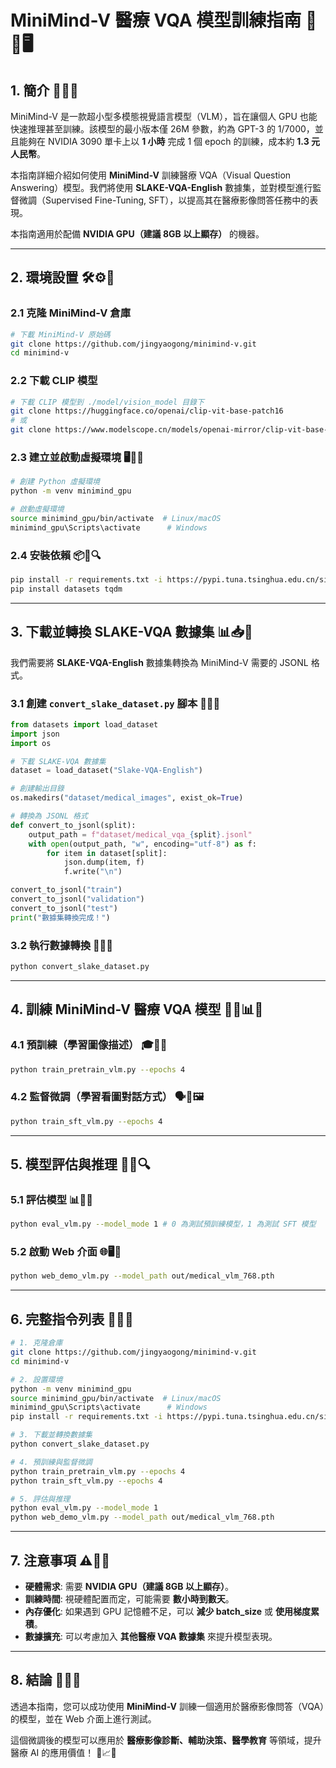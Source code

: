 # MiniMind-V 醫療 VQA 模型訓練指南 🎯🎨🖥️

## 1. 簡介 🎉📢💡

MiniMind-V 是一款超小型多模態視覺語言模型（VLM），旨在讓個人 GPU 也能快速推理甚至訓練。該模型的最小版本僅 26M 參數，約為 GPT-3 的 1/7000，並且能夠在 NVIDIA 3090 單卡上以 **1 小時** 完成 1 個 epoch 的訓練，成本約 **1.3 元人民幣**。

本指南詳細介紹如何使用 **MiniMind-V** 訓練醫療 VQA（Visual Question Answering）模型。我們將使用 **SLAKE-VQA-English** 數據集，並對模型進行監督微調（Supervised Fine-Tuning, SFT），以提高其在醫療影像問答任務中的表現。

本指南適用於配備 **NVIDIA GPU（建議 8GB 以上顯存）** 的機器。

---

## 2. 環境設置 🛠️⚙️🔧

### 2.1 克隆 MiniMind-V 倉庫
```bash
# 下載 MiniMind-V 原始碼
git clone https://github.com/jingyaogong/minimind-v.git
cd minimind-v
```

### 2.2 下載 CLIP 模型
```bash
# 下載 CLIP 模型到 ./model/vision_model 目錄下
git clone https://huggingface.co/openai/clip-vit-base-patch16
# 或
git clone https://www.modelscope.cn/models/openai-mirror/clip-vit-base-patch16
```

### 2.3 建立並啟動虛擬環境 🖥️🐍🔗
```bash
# 創建 Python 虛擬環境
python -m venv minimind_gpu

# 啟動虛擬環境
source minimind_gpu/bin/activate  # Linux/macOS
minimind_gpu\Scripts\activate      # Windows
```

### 2.4 安裝依賴 📦📌🔍
```bash
pip install -r requirements.txt -i https://pypi.tuna.tsinghua.edu.cn/simple
pip install datasets tqdm
```

---

## 3. 下載並轉換 SLAKE-VQA 數據集 📊📥📂

我們需要將 **SLAKE-VQA-English** 數據集轉換為 MiniMind-V 需要的 JSONL 格式。

### 3.1 創建 `convert_slake_dataset.py` 腳本 📝💾🔄

```python
from datasets import load_dataset
import json
import os

# 下載 SLAKE-VQA 數據集
dataset = load_dataset("Slake-VQA-English")

# 創建輸出目錄
os.makedirs("dataset/medical_images", exist_ok=True)

# 轉換為 JSONL 格式
def convert_to_jsonl(split):
    output_path = f"dataset/medical_vqa_{split}.jsonl"
    with open(output_path, "w", encoding="utf-8") as f:
        for item in dataset[split]:
            json.dump(item, f)
            f.write("\n")

convert_to_jsonl("train")
convert_to_jsonl("validation")
convert_to_jsonl("test")
print("數據集轉換完成！")
```

### 3.2 執行數據轉換 🚀🔄📁
```bash
python convert_slake_dataset.py
```

---

## 4. 訓練 MiniMind-V 醫療 VQA 模型 🏋️‍♂️📊🔬

### 4.1 預訓練（學習圖像描述） 🎓📸💡
```bash
python train_pretrain_vlm.py --epochs 4
```

### 4.2 監督微調（學習看圖對話方式） 🗣️📜🖼️
```bash
python train_sft_vlm.py --epochs 4
```

---

## 5. 模型評估與推理 🎯🧐🔍

### 5.1 評估模型 📊📑🧠
```bash
python eval_vlm.py --model_mode 1 # 0 為測試預訓練模型，1 為測試 SFT 模型
```

### 5.2 啟動 Web 介面 🌐🖥️📡
```bash
python web_demo_vlm.py --model_path out/medical_vlm_768.pth
```

---

## 6. 完整指令列表 📝📌📂

```bash
# 1. 克隆倉庫
git clone https://github.com/jingyaogong/minimind-v.git
cd minimind-v

# 2. 設置環境
python -m venv minimind_gpu
source minimind_gpu/bin/activate  # Linux/macOS
minimind_gpu\Scripts\activate      # Windows
pip install -r requirements.txt -i https://pypi.tuna.tsinghua.edu.cn/simple

# 3. 下載並轉換數據集
python convert_slake_dataset.py

# 4. 預訓練與監督微調
python train_pretrain_vlm.py --epochs 4
python train_sft_vlm.py --epochs 4

# 5. 評估與推理
python eval_vlm.py --model_mode 1
python web_demo_vlm.py --model_path out/medical_vlm_768.pth
```

---

## 7. 注意事項 ⚠️🔎📢
- **硬體需求**: 需要 **NVIDIA GPU（建議 8GB 以上顯存）**。
- **訓練時間**: 視硬體配置而定，可能需要 **數小時到數天**。
- **內存優化**: 如果遇到 GPU 記憶體不足，可以 **減少 batch_size** 或 **使用梯度累積**。
- **數據擴充**: 可以考慮加入 **其他醫療 VQA 數據集** 來提升模型表現。

---

## 8. 結論 🎊🎯💡
透過本指南，您可以成功使用 **MiniMind-V** 訓練一個適用於醫療影像問答（VQA）的模型，並在 Web 介面上進行測試。

這個微調後的模型可以應用於 **醫療影像診斷、輔助決策、醫學教育** 等領域，提升醫療 AI 的應用價值！ 🚀📈🌟

